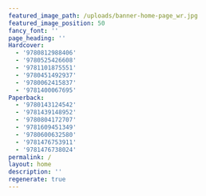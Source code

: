 ```yaml
---
featured_image_path: /uploads/banner-home-page_wr.jpg
featured_image_position: 50
fancy_font: ''
page_heading: ''
Hardcover:
  - '9780812988406'
  - '9780525426608'
  - '9781101875551'
  - '9780451492937'
  - '9780062415837'
  - '9781400067695'
Paperback:
  - '9780143124542'
  - '9781439148952'
  - '9780804172707'
  - '9781609451349'
  - '9780600632580'
  - '9781476753911'
  - '9781476738024'
permalink: /
layout: home
description: ''
regenerate: true
---
```


